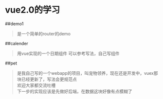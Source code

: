 # vue2.0的学习

##demo1 
>是一个简单的router的demo

##calender 
>用vue实现的一个日期组件 可以参考写法，自己写组件


##pet 
>是我自己写的一个webapp的项目，叫宠物领养，现在还是开发中，vuex那块已经更新了，写法会更规范点  
>欢迎大家都交流吐槽  
>下一步的实现应该是先做好后端，在数据这块好像有点模糊了


